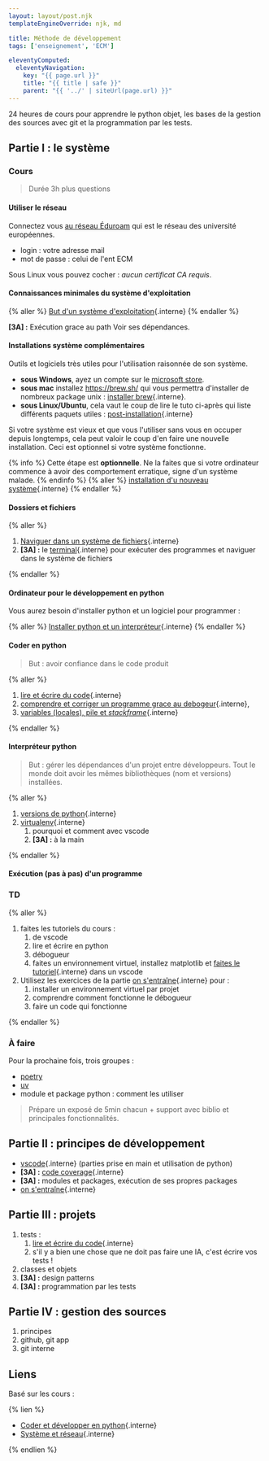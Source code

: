 ```yaml
---
layout: layout/post.njk 
templateEngineOverride: njk, md

title: Méthode de développement
tags: ['enseignement', 'ECM']

eleventyComputed:
  eleventyNavigation:
    key: "{{ page.url }}"
    title: "{{ title | safe }}"
    parent: "{{ '../' | siteUrl(page.url) }}"
---
```



24 heures de cours pour apprendre le python objet, les bases de la gestion des sources avec git et la programmation par les tests.

## Partie I : le système

### Cours

> Durée 3h plus questions

#### Utiliser le réseau

Connectez vous [au réseau Éduroam](https://www.eduroam.fr/) qui est le réseau des université européennes.

- login : votre adresse mail
- mot de passe : celui de l'ent ECM

Sous Linux vous pouvez cocher : *aucun certificat CA requis*.

#### Connaissances minimales du système d'exploitation

{% aller %}
[But d'un système d'exploitation](/cours/système-et-réseau/bases-système/bases/but){.interne}
{% endaller %}

**[3A] :** Exécution grace au path Voir ses dépendances.

#### Installations système complémentaires

Outils et logiciels très utiles pour l'utilisation raisonnée de son système.

- **sous Windows**, ayez un compte sur le [microsoft store](https://apps.microsoft.com/home?hl=fr-FR&gl=FR).
- **sous mac** installez <https://brew.sh/> qui vous permettra d'installer de nombreux package unix : [installer brew](/cours/système-et-réseau/bases-système/système-installation/brew/){.interne}.
- **sous Linux/Ubuntu**, cela vaut le coup de lire le tuto ci-après qui liste différents paquets utiles : [post-installation](/cours/système-et-réseau/linux/bases-linux/post-installation/){.interne}

Si votre système est vieux et que vous l'utiliser sans vous en occuper depuis longtemps, cela peut valoir le coup d'en faire une nouvelle installation. Ceci est optionnel si votre système fonctionne.

{% info %}
Cette étape est **optionnelle**. Ne la faites que si votre ordinateur commence à avoir des comportement erratique, signe d'un système malade.
{% endinfo %}
{% aller %}
[installation d'u nouveau système](/cours/système-et-réseau/bases-système/système-installation/){.interne}
{% endaller %}

#### Dossiers et fichiers

{% aller %}

1. [Naviguer dans un système de fichiers](/cours/système-et-réseau/bases-système/bases/interactions/fichiers-navigation/){.interne}
2. **[3A] :** le [terminal](/cours/système-et-réseau/bases-système/terminal/){.interne} pour exécuter des programmes et naviguer dans le système de fichiers

{% endaller %}

#### Ordinateur pour le développement en python

Vous aurez besoin d'installer python et un logiciel pour programmer :

{% aller %}
[Installer python et un interpréteur](/cours/coder-et-développer/bases-programmation/interpréteur/){.interne}
{% endaller %}

#### Coder en python

> But : avoir confiance dans le code produit

{% aller %}

1. [lire et écrire du code](/cours/coder-et-développer/écrire-code/){.interne}
2. [comprendre et corriger un programme grace au debogeur](/cours/coder-et-développer/debugger/){.interne},  
3. [variables (locales), pile et _stackframe_](/cours/coder-et-développer/données-mémoire/){.interne}

{% endaller %}

#### Interpréteur python

> But : gérer les dépendances d'un projet entre développeurs. Tout le monde doit avoir les mêmes bibliothèques (nom et versions) installées.

{% aller %}

1. [versions de python](/cours/coder-et-développer/version-python/){.interne}
2. [virtualenv](/cours/coder-et-développer/environnements-virtuels/){.interne}
   1. pourquoi et comment avec vscode
   2. **[3A] :** à la main

{% endaller %}

#### Exécution (pas à pas) d'un programme

### TD

{% aller %}

1. faites les tutoriels du cours :
   1. de vscode
   2. lire et écrire en python
   3. débogueur
   4. faites un environnement virtuel, installez matplotlib et [faites le tutoriel](/cours/coder-et-développer/bases-programmation/matplotlib/){.interne} dans un vscode
2. Utilisez les exercices de la partie [on s'entraîne](/cours/coder-et-développer/projet-codes/){.interne} pour :
   1. installer un environnement virtuel par projet
   2. comprendre comment fonctionne le débogueur
   3. faire un code qui fonctionne

{% endaller %}

<!-- > TBD test : interpréteur vs programme / variable locale vs globale -->

### À faire

Pour la prochaine fois, trois groupes :

- [poetry](https://python-poetry.org/)
- [uv](https://docs.astral.sh/uv/)
- module et package python : comment les utiliser

> Prépare un exposé de 5min chacun + support avec biblio et principales fonctionnalités.

## Partie II : principes de développement

- [vscode](/cours/coder-et-développer/bases-programmation/éditeur-vscode/){.interne} (parties prise en main et utilisation de python)
- **[3A] :** [code coverage](/cours/coder-et-développer/couverture-de-code/){.interne}
- **[3A] :** modules et packages, exécution de ses propres packages
- [on s'entraîne](/cours/coder-et-développer/projet-codes/){.interne}

## Partie III : projets

1. tests :
   1. [lire et écrire du code](/cours/coder-et-développer/écrire-code/){.interne}
   2. s'il y a bien une chose que ne doit pas faire une IA, c'est écrire vos tests !
2. classes et objets
3. **[3A] :** design patterns
4. **[3A] :** programmation par les tests

## Partie IV : gestion des sources

1. principes
2. github, git app
3. git interne

## Liens

Basé sur les cours :

{% lien %}

- [Coder et développer en python](/cours/coder-et-développer){.interne}
- [Système et réseau](/cours_informatique/cours/système-et-réseau){.interne}

{% endlien %}

